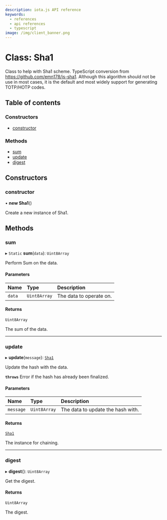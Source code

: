 ```yaml
---
description: iota.js API reference
keywords:
  - references
  - api references
  - typescript
image: /img/client_banner.png
---
```


# Class: Sha1

Class to help with Sha1 scheme.
TypeScript conversion from https://github.com/emn178/js-sha1.
Although this algorithm should not be use in most cases, it is the
default and most widely support for generating TOTP/HOTP codes.

## Table of contents

### Constructors

- [constructor](Sha1.md#constructor)

### Methods

- [sum](Sha1.md#sum)
- [update](Sha1.md#update)
- [digest](Sha1.md#digest)

## Constructors

### constructor

• **new Sha1**()

Create a new instance of Sha1.

## Methods

### sum

▸ `Static` **sum**(`data`): `Uint8Array`

Perform Sum on the data.

#### Parameters

| Name   | Type         | Description             |
| :----- | :----------- | :---------------------- |
| `data` | `Uint8Array` | The data to operate on. |

#### Returns

`Uint8Array`

The sum of the data.

---

### update

▸ **update**(`message`): [`Sha1`](Sha1.md)

Update the hash with the data.

**`throws`** Error if the hash has already been finalized.

#### Parameters

| Name      | Type         | Description                       |
| :-------- | :----------- | :-------------------------------- |
| `message` | `Uint8Array` | The data to update the hash with. |

#### Returns

[`Sha1`](Sha1.md)

The instance for chaining.

---

### digest

▸ **digest**(): `Uint8Array`

Get the digest.

#### Returns

`Uint8Array`

The digest.
